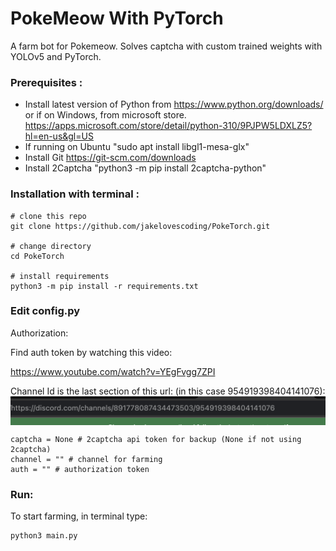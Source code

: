 # PokeMeow With PyTorch

A farm bot for Pokemeow. Solves captcha with custom trained weights with YOLOv5 and PyTorch.

### Prerequisites :
- Install latest version of Python from https://www.python.org/downloads/ or if on Windows, from microsoft store. https://apps.microsoft.com/store/detail/python-310/9PJPW5LDXLZ5?hl=en-us&gl=US
- If running on Ubuntu "sudo apt install libgl1-mesa-glx"
- Install Git https://git-scm.com/downloads
- Install 2Captcha "python3 -m pip install 2captcha-python"

### Installation with terminal :

```
# clone this repo
git clone https://github.com/jakelovescoding/PokeTorch.git

# change directory
cd PokeTorch

# install requirements
python3 -m pip install -r requirements.txt

```

### Edit config.py

Authorization:

Find auth token by watching this video:

https://www.youtube.com/watch?v=YEgFvgg7ZPI

Channel Id is the last section of this url: (in this case 954919398404141076):
<img align="center" src="readmepic/channel_id.png" width="1000">


```
captcha = None # 2captcha api token for backup (None if not using 2captcha)
channel = "" # channel for farming
auth = "" # authorization token
```

### Run:

To start farming, in terminal type:

```
python3 main.py
```




